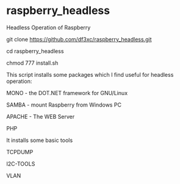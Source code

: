 # raspberry_headless

Headless Operation of Raspberry

git clone https://github.com/df3xc/raspberry_headless.git

cd raspberry_headless

chmod 777 install.sh

This script installs some packages which I find useful for headless operation:
 
MONO - the DOT.NET framework for GNU/Linux

SAMBA - mount Raspberry from Windows PC

APACHE - The WEB Server

PHP

It installs some basic tools

TCPDUMP

I2C-TOOLS

VLAN



